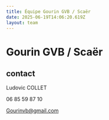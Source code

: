 ```yaml
---
title: Équipe Gourin GVB / Scaër
date: 2025-06-19T14:06:20.619Z
layout: team
---
```


# Gourin GVB / Scaër



## contact 

Ludovic COLLET

06 85 59 87 10

Gourinvb@gmail.com

